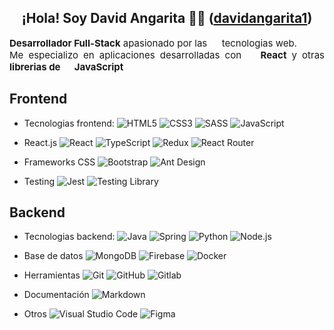 <h2 align="center">¡Hola! Soy David Angarita 🧑‍💻 (<a href="https://github.com/davidangarita1" target="blank">davidangarita1</a>)</h2>

<p align="justify" style="font-size:15;"><strong>Desarrollador Full-Stack</strong> apasionado por las <img width="15" src="https://upload.wikimedia.org/wikipedia/commons/6/61/HTML5_logo_and_wordmark.svg"> tecnologias web.<br /> Me especializo en aplicaciones desarrolladas con <strong><img width="15" src="https://upload.wikimedia.org/wikipedia/commons/4/47/React.svg"> React</strong> y  otras <strong>librerias de <img width="15" src="https://upload.wikimedia.org/wikipedia/commons/9/99/Unofficial_JavaScript_logo_2.svg"> JavaScript</strong></p>

## Frontend

-   Tecnologias frontend:
    ![HTML5](https://img.shields.io/badge/-HTML5-0A1A2F?style=flat&logo=HTML5&logoColor=#E34F26)
    ![CSS3](https://img.shields.io/badge/-CSS3-0A1A2F?style=flat&logo=CSS3&logoColor=#E34F26)
    ![SASS](https://img.shields.io/badge/-SASS-0A1A2F?style=flat&logo=Sass&logoColor=#CC6699)
    ![JavaScript](https://img.shields.io/badge/-JavaScript-0A1A2F?style=flat&logo=JavaScript&logoColor=#F7E018)

-   React.js
    ![React](https://img.shields.io/badge/-React-0A1A2F?style=flat&logo=React&logoColor=00d8fd)
    ![TypeScript](https://img.shields.io/badge/-TypeScript-0A1A2F?style=flat&logo=TypeScript&logoColor=#F7E018)
    ![Redux](https://img.shields.io/badge/-Redux-0A1A2F?style=flat&logo=Redux&logoColor=#764ABC)
    ![React Router](https://img.shields.io/badge/-React%20Router-0A1A2F?style=flat&logo=React%20Router&logoColor=#764ABC)

-   Frameworks CSS
    ![Bootstrap](https://img.shields.io/badge/-Bootstrap-0A1A2F?style=flat&logo=Bootstrap&logoColor=#F7E018)
    ![Ant Design](https://img.shields.io/badge/-Ant%20Design-0A1A2F?style=flat&logo=Ant%20Design&logoColor=#C21325)

-   Testing
    ![Jest](https://img.shields.io/badge/-Jest-0A1A2F?style=flat&logo=Jest&logoColor=#C21325)
    ![Testing Library](https://img.shields.io/badge/-Testing%20Library-0A1A2F?style=flat&logo=Testing%20Library&logoColor=#C21325)

## Backend

-   Tecnologias backend:
    ![Java](https://img.shields.io/badge/-Java-0A1A2F?style=flat&logo=Java&logoColor=FFF)
    ![Spring](https://img.shields.io/badge/-Spring-0A1A2F?style=flat&logo=Spring&logoColor=#F7E018)
    ![Python](https://img.shields.io/badge/-Python-0A1A2F?style=flat&logo=Python&logoColor=#F7E018)
    ![Node.js](https://img.shields.io/badge/-Node.js-0A1A2F?style=flat&logo=node.js)

-   Base de datos
    ![MongoDB](https://img.shields.io/badge/-MongoDB-0A1A2F?style=flat&logo=mongodb&logoColor=#00d8fd)
    ![Firebase](https://img.shields.io/badge/-Firebase-0A1A2F?style=flat&logo=firebase&logoColor=#00d8fd)
    ![Docker](https://img.shields.io/badge/-Docker-0A1A2F?style=flat&logo=docker)

-   Herramientas
    ![Git](https://img.shields.io/badge/-Git-0A1A2F?style=flat&logo=git)
    ![GitHub](https://img.shields.io/badge/-GitHub-0A1A2F?style=flat&logo=github)
    ![Gitlab](https://img.shields.io/badge/-Gitlab-0A1A2F?style=flat&logo=gitlab)

-   Documentación
    ![Markdown](https://img.shields.io/badge/-Markdown-0A1A2F?style=flat&logo=markdown)

-   Otros
    ![Visual Studio Code](https://img.shields.io/badge/-Visual%20Studio%20Code-0A1A2F?style=flat&logo=visual-studio-code&logoColor=007ACC)
    ![Figma](https://img.shields.io/badge/-Figma-0A1A2F?style=flat&logo=figma)
